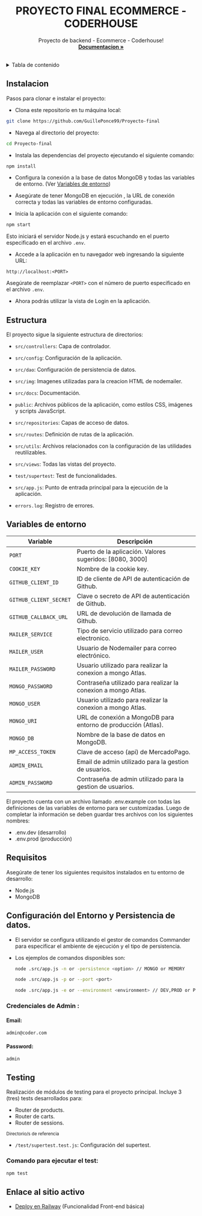 <!-- PROJECT LOGO -->
<br />
<div align="center">
  <h1 align="center">PROYECTO FINAL ECOMMERCE - CODERHOUSE</h1>

  <p align="center">
    Proyecto de backend - Ecommerce - Coderhouse!
    <br />
    <a href="https://github.com/GuillePonce99/Proyecto-final"><strong>Documentacion »</strong></a>
    <br />
    <br />
  </p>
</div>

<!-- TABLE OF CONTENTS -->
<details>
  <summary>Tabla de contenido</summary>
  <ol>
    <li><a href="#instalacion">Instalacion</a></li>
    <li><a href="#requisitos">Requisitos</a></li>
    <li><a href="#Estructura">Estructura</a></li>
    <li><a href="#variables">Variables</a></li>
    <li><a href="#configuracion">Configuracion</a></li>
    <li><a href="#deploy">Deploy</a></li>
  </ol>
</details>

## Instalacion

Pasos para clonar e instalar el proyecto:

- Clona este repositorio en tu máquina local:

```bash
git clone https://github.com/GuillePonce99/Proyecto-final
```

- Navega al directorio del proyecto:

```bash
cd Proyecto-final
```

- Instala las dependencias del proyecto ejecutando el siguiente comando:

```bash
npm install
```

- Configura la conexión a la base de datos MongoDB y todas las variables de entorno. (Ver [Variables de entorno](#env))

- Asegúrate de tener MongoDB en ejecución , la URL de conexión correcta y todas las variables de entorno configuradas.

- Inicia la aplicación con el siguiente comando:

```bash
npm start
```

Esto iniciará el servidor Node.js y estará escuchando en el puerto especificado en el archivo `.env`.

- Accede a la aplicación en tu navegador web ingresando la siguiente URL:

```
http://localhost:<PORT>
```

Asegúrate de reemplazar `<PORT>` con el número de puerto especificado en el archivo `.env`.

- Ahora podrás utilizar la vista de Login en la aplicación.


## Estructura

El proyecto sigue la siguiente estructura de directorios:

- `src/controllers`: Capa de controlador.

- `src/config`: Configuración de la aplicación.

- `src/dao`: Configuración de persistencia de datos.

- `src/img`: Imagenes utilizadas para la creacion HTML de nodemailer.

- `src/docs`: Documentación.

- `public`: Archivos públicos de la aplicación, como estilos CSS, imágenes y scripts JavaScript.

- `src/repositories`: Capas de acceso de datos.

- `src/routes`: Definición de rutas de la aplicación.

- `src/utils`: Archivos relacionados con la configuración de las utilidades reutilizables.

- `src/views`: Todas las vistas del proyecto.

- `test/supertest`: Test de funcionalidades.

- `src/app.js`: Punto de entrada principal para la ejecución de la aplicación.

- `errors.log`: Registro de errores.

## Variables de entorno <a name="env"></a>

| Variable               | Descripción                                                   |
| ---------------------- | ------------------------------------------------------------- |
| `PORT`                 | Puerto de la aplicación. Valores sugeridos: [8080, 3000]      |
| `COOKIE_KEY`           | Nombre de la cookie key.                                      |
| `GITHUB_CLIENT_ID`     | ID de cliente de API de autenticación de Github.              |
| `GITHUB_CLIENT_SECRET` | Clave o secreto de API de autenticación de Github.            |
| `GITHUB_CALLBACK_URL`  | URL de devolución de llamada de Github.                       |
| `MAILER_SERVICE`       | Tipo de servicio utilizado para correo electronico.           |
| `MAILER_USER`          | Usuario de Nodemailer para correo electrónico.                |
| `MAILER_PASSWORD`      | Usuario utilizado para realizar la conexion a mongo Atlas.    |
| `MONGO_PASSWORD`       | Contraseña utilizado para realizar la conexion a mongo Atlas. |
| `MONGO_USER`           | Usuario utilizado para realizar la conexion a mongo Atlas.    |
| `MONGO_URI`            | URL de conexión a MongoDB para entorno de producción (Atlas). |
| `MONGO_DB`             | Nombre de la base de datos en MongoDB.                        |
| `MP_ACCESS_TOKEN`      | Clave de acceso (api) de MercadoPago.                         |
| `ADMIN_EMAIL`          | Email de admin utilizado para la gestion de usuarios.         |
| `ADMIN_PASSWORD`       | Contraseña de admin utilizado para la gestion de usuarios.    |

El proyecto cuenta con un archivo llamado .env.example con todas las definiciones de las variables de entorno para ser customizadas. Luego de completar la información se deben guardar tres archivos con los siguientes nombres:

- .env.dev (desarrollo)
- .env.prod (producción)

## Requisitos

Asegúrate de tener los siguientes requisitos instalados en tu entorno de desarrollo:

- Node.js
- MongoDB


## Configuración del Entorno y Persistencia de datos.

- El servidor se configura utilizando el gestor de comandos Commander para especificar el ambiente de ejecución y el tipo de persistencia.

- Los ejemplos de comandos disponibles son:

  ```bash
  node .src/app.js -n or -persistence <option> // MONGO or MEMORY
  ```

  ```bash
  node .src/app.js -p or --port <port> 
  ```

  ```bash
  node .src/app.js -e or --environment <environment> // DEV,PROD or PRODUCTION

  ```



### Credenciales de Admin :

#### Email:

```
admin@coder.com
```

#### Password:

```
admin
```


## Testing

Realización de módulos de testing para el proyecto principal.
Incluye 3 (tres) tests desarrollados para:

- Router de products.
- Router de carts.
- Router de sessions.

<small>Directorio/s de referencia</small>

- `/test/supertest.test.js`: Configuración del supertest.


### Comando para ejecutar el test:

```bash
npm test
```

## Enlace al sitio activo

- [Deploy en Railway](https://proyecto-final-backend-production-33d4.up.railway.app/) (Funcionalidad Front-end básica)

